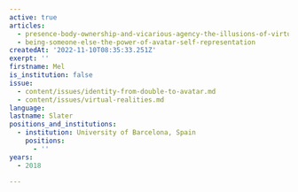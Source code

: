 ```yaml
---
active: true
articles:
  - presence-body-ownership-and-vicarious-agency-the-illusions-of-virtual-reality
  - being-someone-else-the-power-of-avatar-self-representation
createdAt: '2022-11-10T08:35:33.251Z'
exerpt: ''
firstname: Mel
is_institution: false
issue:
  - content/issues/identity-from-double-to-avatar.md
  - content/issues/virtual-realities.md
language:
lastname: Slater
positions_and_institutions:
  - institution: University of Barcelona, Spain
    positions:
      - ''
years:
  - 2018

---
```

